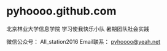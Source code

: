 # pyhoooo.github.com
北京林业大学信息学院
学习使我快乐小队
暑期团队社会实践

微信公众号： All_station2016
Email联系： pyhoooo@yeah.net
